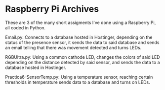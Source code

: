 # Raspberry Pi Archives

These are 3 of the many short assigments I've done using a Raspberry Pi, all coded in Python.

Email.py: Connects to a database hosted in Hostinger, depending on the status of the presence sensor, it sends the data to said database and sends an email telling that there was movement detected and turns LEDs.

RGBUltra.py: Using a common cathode LED, changes the colors of said LED depending on the distance detected by said sensor, and sends the data to a database hosted in Hostinger.

Practica6-SensorTemp.py: Using a temperature sensor, reaching certain thresholds in temperature sends data to a database and turns on LEDs.
